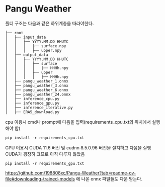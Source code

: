 # Pangu Weather
폴더 구조는 다음과 같은 하위계층을 따라야한다.
```
├── root
│   ├── input_data
│   │   ├── YYYY.MM.DD HHUTC
│   │   │   ├── surface.npy
│   │   │   ├── upper.npy
│   ├── output_data
│   │   ├── YYYY.MM.DD HHUTC
│   │   │   ├── surface
│   │   │   │   ├── HHHh.npy
│   │   │   ├── upper
│   │   │   │   ├── HHHh.npy
│   ├── pangu_weather_1.onnx
│   ├── pangu_weather_3.onnx
│   ├── pangu_weather_6.onnx
│   ├── pangu_weather_24.onnx
│   ├── inference_cpu.py
│   ├── inference_gpu.py
│   ├── inference_iterative.py
│   ├── ERA5_download.py
```

cpu 이용시 cmd나 prompt에 다음을 입력(requirements_cpu.txt의 위치에서 실행해야 함)
```
pip install -r requirements_cpu.txt
```

GPU 이용시 CUDA 11.6 버전 및 cudnn 8.5.0.96 버전을 설치하고 다음을 실행
CUDA가 굉장히 크므로 아직 다루지 않았음
```
pip install -r requirements_gpu.txt
```

https://github.com/198808xc/Pangu-Weather?tab=readme-ov-file#downloading-trained-models 에 나온 onnx 파일들도 다운 받는다.

